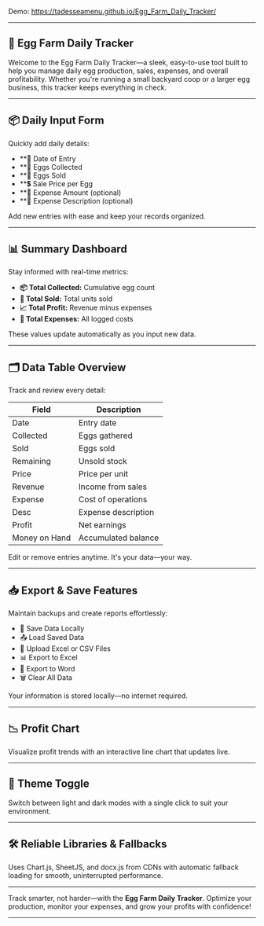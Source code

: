 Demo: https://tadesseamenu.github.io/Egg_Farm_Daily_Tracker/


---

## 🐔 Egg Farm Daily Tracker

Welcome to the Egg Farm Daily Tracker—a sleek, easy-to-use tool built to help you manage daily egg production, sales, expenses, and overall profitability. Whether you're running a small backyard coop or a larger egg business, this tracker keeps everything in check.

---

## 📦 Daily Input Form
Quickly add daily details:

* **📅 Date of Entry
* **🥚 Eggs Collected
* **💸 Eggs Sold
* **💲 Sale Price per Egg
* **🧾 Expense Amount (optional)
* **📝 Expense Description (optional)

Add new entries with ease and keep your records organized.

---

## 📊 Summary Dashboard

Stay informed with real-time metrics:

* **📦 Total Collected:** Cumulative egg count
* **💸 Total Sold:** Total units sold
* **📈 Total Profit:** Revenue minus expenses
* **🧾 Total Expenses:** All logged costs

These values update automatically as you input new data.

---

## 🗂️ Data Table Overview

Track and review every detail:

| Field         | Description         |
| ------------- | ------------------- |
| Date          | Entry date          |
| Collected     | Eggs gathered       |
| Sold          | Eggs sold           |
| Remaining     | Unsold stock        |
| Price         | Price per unit      |
| Revenue       | Income from sales   |
| Expense       | Cost of operations  |
| Desc          | Expense description |
| Profit        | Net earnings        |
| Money on Hand | Accumulated balance |

Edit or remove entries anytime. It's your data—your way.

---

## 📥 Export & Save Features

Maintain backups and create reports effortlessly:

* 💾 Save Data Locally
* 📤 Load Saved Data
* 📂 Upload Excel or CSV Files
* 📊 Export to Excel
* 📄 Export to Word
* 🗑️ Clear All Data

Your information is stored locally—no internet required.

---
## 📉 Profit Chart
Visualize profit trends with an interactive line chart that updates live.

---

## 🌙 Theme Toggle

Switch between light and dark modes with a single click to suit your environment.

---

## 🛠️ Reliable Libraries & Fallbacks
Uses Chart.js, SheetJS, and docx.js from CDNs with automatic fallback loading for smooth, uninterrupted performance.

---

Track smarter, not harder—with the **Egg Farm Daily Tracker**. Optimize your production, monitor your expenses, and grow your profits with confidence!

---
